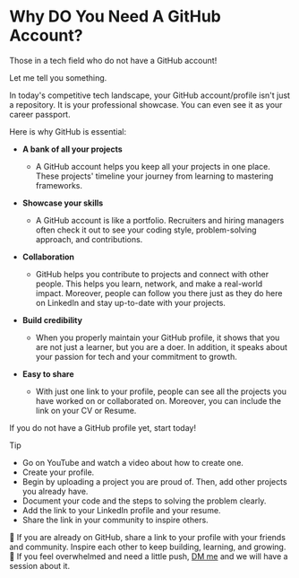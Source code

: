 # Why DO You Need A GitHub Account?

Those in a tech field who do not have a GitHub account!

Let me tell you something.

In today's competitive tech landscape, your GitHub account/profile isn't just a repository. It is your professional showcase. You can even see it as your career passport.


Here is why GitHub is essential:  

* **A bank of all your projects**
  * A GitHub account helps you keep all your projects in one place. These projects' timeline your journey from learning to mastering frameworks.

* **Showcase your skills**
  * A GitHub account is like a portfolio. Recruiters and hiring managers often check it out to see your coding style, problem-solving approach, and contributions.

* **Collaboration**
  * GitHub helps you contribute to projects and connect with other people. This helps you learn, network, and make a real-world impact. Moreover, people can follow you there just as they do here on LinkedIn and stay up-to-date with your projects.

* **Build credibility**
  * When you properly maintain your GitHub profile, it shows that you are not just a learner, but you are a doer. In addition, it speaks about your passion for tech and your commitment to growth.

* **Easy to share**
  * With just one link to your profile, people can see all the projects you have worked on or collaborated on. Moreover, you can include the link on your CV or Resume.


If you do not have a GitHub profile yet, start today!  

> [!TIP]
> * Go on YouTube and watch a video about how to create one.
> * Create your profile. 
> * Begin by uploading a project you are proud of. Then, add other projects you already have.
> * Document your code and the steps to solving the problem clearly.
> * Add the link to your LinkedIn profile and your resume.
> * Share the link in your community to inspire others.


📌 If you are already on GitHub, share a link to your profile with your friends and community. Inspire each other to keep building, learning, and growing.
📌 If you feel overwhelmed and need a little push, [DM me](https://www.linkedin.com/in/edwigesongong/) and we will have a session about it.
